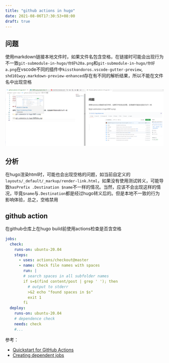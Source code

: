 ```yaml
---
title: "github actions in hugo"
date: 2021-08-06T17:30:53+08:00
draft: true
---
```


## 问题

使用markdown链接本地文件时，如果文件名包含空格，在链接时可能会出现行为不一致`git-submodule-in-hugo/你好%20a.png`和`git-submodule-in-hugo/你好 a.png`在vscode不同的插件中`kisstkondoros.vscode-gutter-preview`, `shd101wyy.markdown-preview-enhanced`存在有不同的解析结果，所以不能在文件名中出现空格

![](github-actions-in-hugo/2021-08-06-17-43-23.png)

## 分析

在hugo渲染html时，可能也会出现空格的问题，如当前自定义的`layouts/_default/_markup/render-link.html`，如果没有使用测试转义，可能导致`hasPrefix .Destination $name`不一样的情况。当然，应该不会出现这样的情况，毕竟`$name`与`.Destination`都是经过hugo转义后的。但是本地不一致的行为影响体验，总之，空格禁用

## github action

在github仓库上在hugo build前使用actions检查是否含空格

```yaml
jobs:
  check:
    runs-on: ubuntu-20.04
    steps:
      - uses: actions/checkout@master
      - name: Check file names with spaces
        run: |
        # search spaces in all subfolder names
        if s=$(find content/post | grep ' '); then
          # output to stderr
          >&2 echo "found spaces in $s"
          exit 1
        fi
  deploy:
    runs-on: ubuntu-20.04
    # dependence check
    needs: check
    #...
```

参考：

- [Quickstart for GitHub Actions](https://docs.github.com/en/actions/quickstart)
- [Creating dependent jobs](https://docs.github.com/en/actions/learn-github-actions/managing-complex-workflows#creating-dependent-jobs)
